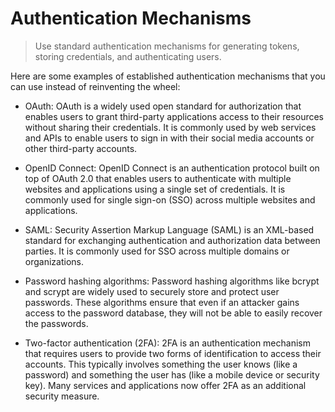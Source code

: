 # Authentication Mechanisms

> Use standard authentication mechanisms for generating tokens, storing credentials, and authenticating users.

Here are some examples of established authentication mechanisms that you can use instead of reinventing the wheel:

- OAuth: OAuth is a widely used open standard for authorization that enables users to grant third-party applications access to their resources without sharing their credentials. It is commonly used by web services and APIs to enable users to sign in with their social media accounts or other third-party accounts.

- OpenID Connect: OpenID Connect is an authentication protocol built on top of OAuth 2.0 that enables users to authenticate with multiple websites and applications using a single set of credentials. It is commonly used for single sign-on (SSO) across multiple websites and applications.

- SAML: Security Assertion Markup Language (SAML) is an XML-based standard for exchanging authentication and authorization data between parties. It is commonly used for SSO across multiple domains or organizations.

- Password hashing algorithms: Password hashing algorithms like bcrypt and scrypt are widely used to securely store and protect user passwords. These algorithms ensure that even if an attacker gains access to the password database, they will not be able to easily recover the passwords.

- Two-factor authentication (2FA): 2FA is an authentication mechanism that requires users to provide two forms of identification to access their accounts. This typically involves something the user knows (like a password) and something the user has (like a mobile device or security key). Many services and applications now offer 2FA as an additional security measure.